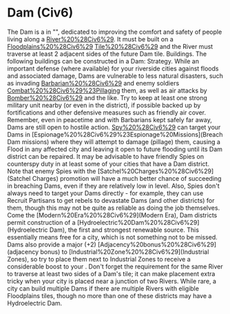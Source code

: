# Dam (Civ6)

The Dam is a in "", dedicated to improving the comfort and safety of people living along a [River%20%28Civ6%29](River). It must be built on a [Floodplains%20%28Civ6%29](Floodplains) [Tile%20%28Civ6%29](tile) and the River must traverse at least 2 adjacent sides of the future Dam tile.
Buildings.
The following buildings can be constructed in a Dam: 
Strategy.
While an important defense (where available) for your riverside cities against floods and associated damage, Dams are vulnerable to less natural disasters, such as invading [Barbarian%20%28Civ6%29](Barbarians) and enemy soldiers [Combat%20%28Civ6%29%23Pillaging](pillaging) them, as well as air attacks by [Bomber%20%28Civ6%29](Bombers) and the like. Try to keep at least one strong military unit nearby (or even in the district), if possible backed up by fortifications and other defensive measures such as friendly air cover.
Remember, even in peacetime and with Barbarians kept safely far away, Dams are still open to hostile action. [Spy%20%28Civ6%29](Spies) can target your Dams in [Espionage%20%28Civ6%29%23Espionage%20Missions](Breach Dam missions) where they will attempt to damage (pillage) them, causing a Flood in any affected city and leaving it open to future flooding until its Dam district can be repaired. It may be advisable to have friendly Spies on counterspy duty in at least some of your cities that have a Dam district. Note that enemy Spies with the [Satchel%20Charges%20%28Civ6%29](Satchel Charges) promotion will have a much better chance of succeeding in breaching Dams, even if they are relatively low in level. Also, Spies don't always need to target your Dams directly - for example, they can use Recruit Partisans to get rebels to devastate Dams (and other districts) for them, though this may not be quite as reliable as doing the job themselves.
Come the [Modern%20Era%20%28Civ6%29](Modern Era), Dam districts permit construction of a [Hydroelectric%20Dam%20%28Civ6%29](Hydroelectric Dam), the first and strongest renewable source. This essentially means free for a city, which is not something not to be missed. Dams also provide a major (+2) [Adjacency%20bonus%20%28Civ6%29](adjacency bonus) to [Industrial%20Zone%20%28Civ6%29](Industrial Zones), so try to place them next to Industrial Zones to receive a considerable boost to your .
Don't forget the requirement for the same River to traverse at least two sides of a Dam's tile; it can make placement extra tricky when your city is placed near a junction of two Rivers. While rare, a city can build multiple Dams if there are multiple Rivers with eligible Floodplains tiles, though no more than one of these districts may have a Hydroelectric Dam.